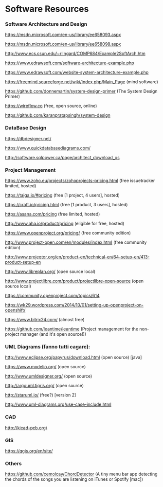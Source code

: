 # Software Resources

### Software Architecture and Design

https://msdn.microsoft.com/en-us/library/ee658093.aspx

https://msdn.microsoft.com/en-us/library/ee658098.aspx

http://www.ecs.csun.edu/~rlingard/COMP684/Example2SoftArch.htm

https://www.edrawsoft.com/software-architecture-example.php

https://www.edrawsoft.com/website-system-architecture-example.php

https://freemind.sourceforge.net/wiki/index.php/Main_Page (mind software)

https://github.com/donnemartin/system-design-primer (The System Design Primer)

https://wireflow.co (free, open source, online)

https://github.com/karanpratapsingh/system-design

### DataBase Design

https://dbdesigner.net/

https://www.quickdatabasediagrams.com/

http://software.sqlpower.ca/page/architect_download_os

### Project Management

https://www.zoho.eu/projects/zohoprojects-pricing.html (free issuetracker limited, hosted)

https://taiga.io/#pricing (free [1 project, 4 users], hosted)

https://craft.io/pricing.html (free [1 product, 3 users], hosted)

https://asana.com/pricing (free limited, hosted)

http://www.aha.io/product/pricing (eligible for free, hosted)

https://www.openproject.org/pricing/ (free community edition)

http://www.project-open.com/en/modules/index.html (free community edition)

http://www.projeqtor.org/en/product-en/technical-en/64-setup-en/413-product-setup-en

http://www.libreplan.org/ (open source local)

http://www.projectlibre.com/product/projectlibre-open-source (open source local)

https://community.openproject.com/topics/614

https://wk29.wordpress.com/2014/10/01/setting-up-openproject-on-openshift/

https://www.bitrix24.com/ (almost free)

https://github.com/leantime/leantime (Project management for the non-project manager (and it's open source!))

### UML Diagrams (fanno tutti cagare):

http://www.eclipse.org/papyrus/download.html (open source) [java]

https://www.modelio.org/ (open source)

http://www.umldesigner.org/ (open source)

http://argouml.tigris.org/ (open source)

http://staruml.io/ (free?) [version 2]

http://www.uml-diagrams.org/use-case-include.html

### CAD

http://kicad-pcb.org/

### GIS

https://qgis.org/en/site/

### Others

https://github.com/cemolcay/ChordDetector (A tiny menu bar app detecting the chords of the songs you are listening on iTunes or Spotify [mac])